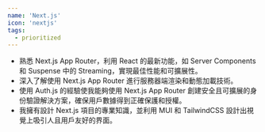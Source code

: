 ```yaml
---
name: 'Next.js'
icon: 'nextjs'
tags:
  - prioritized
---
```


- 熟悉 Next.js App Router，利用 React 的最新功能，如 Server Components 和 Suspense 中的 Streaming，實現最佳性能和可擴展性。
- 深入了解使用 Next.js App Router 進行服務器端渲染和動態加載技術。
- 使用 Auth.js 的經驗使我能夠使用 Next.js App Router 創建安全且可擴展的身份驗證解決方案，確保用戶數據得到正確保護和授權。
- 我擁有設計 Next.js 項目的專業知識，並利用 MUI 和 TailwindCSS 設計出視覺上吸引人且用戶友好的界面。
